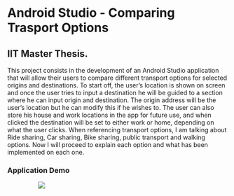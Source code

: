 # Android Studio - Comparing Trasport Options 
## IIT Master Thesis.

This project consists in the development of an Android Studio application that will allow their users to compare different transport options for selected origins and destinations. To start off, the user’s location is shown on screen and once the user tries to input a destination he will be guided to a section where he can input origin and destination. The origin address will be the user’s location but he can modify this if he wishes to. The user can also store his house and work locations in the app for future use, and when clicked the destination will be set to either work or home, depending on what the user clicks. When referencing transport options, I am talking about Ride sharing, Car sharing, Bike sharing, public transport and walking options. Now I will proceed to explain each option and what has been implemented on each one.

### Application Demo

&emsp;&emsp;&emsp;&emsp;&emsp;![](GetThere.gif)
